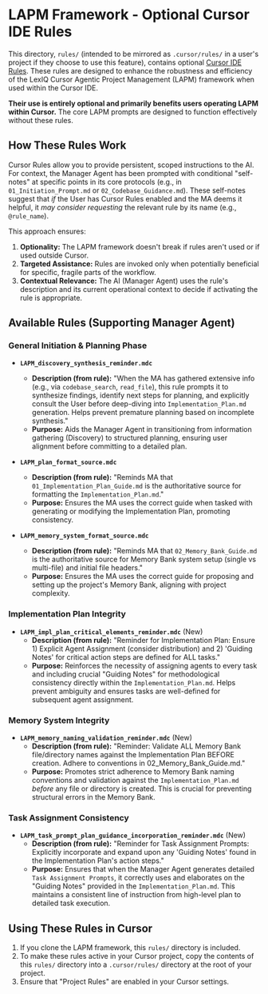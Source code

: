 # LAPM Framework - Optional Cursor IDE Rules

This directory, `rules/` (intended to be mirrored as `.cursor/rules/` in a user's project if they choose to use this feature), contains optional [Cursor IDE Rules](https://docs.cursor.com/context/rules). These rules are designed to enhance the robustness and efficiency of the LexIQ Cursor Agentic Project Management (LAPM) framework when used within the Cursor IDE.

**Their use is entirely optional and primarily benefits users operating LAPM within Cursor.** The core LAPM prompts are designed to function effectively without these rules.

## How These Rules Work

Cursor Rules allow you to provide persistent, scoped instructions to the AI. For context, the Manager Agent has been prompted with conditional "self-notes" at specific points in its core protocols (e.g., in `01_Initiation_Prompt.md` or `02_Codebase_Guidance.md`). These self-notes suggest that *if* the User has Cursor Rules enabled and the MA deems it helpful, it *may consider requesting* the relevant rule by its name (e.g., `@rule_name`).

This approach ensures:
1.  **Optionality:** The LAPM framework doesn't break if rules aren't used or if used outside Cursor.
2.  **Targeted Assistance:** Rules are invoked only when potentially beneficial for specific, fragile parts of the workflow.
3.  **Contextual Relevance:** The AI (Manager Agent) uses the rule's description and its current operational context to decide if activating the rule is appropriate.

## Available Rules (Supporting Manager Agent)

### General Initiation & Planning Phase

*   **`LAPM_discovery_synthesis_reminder.mdc`**
    *   **Description (from rule):** "When the MA has gathered extensive info (e.g., via `codebase_search`, `read_file`), this rule prompts it to synthesize findings, identify next steps for planning, and explicitly consult the User before deep-diving into `Implementation_Plan.md` generation. Helps prevent premature planning based on incomplete synthesis."
    *   **Purpose:** Aids the Manager Agent in transitioning from information gathering (Discovery) to structured planning, ensuring user alignment before committing to a detailed plan.

*   **`LAPM_plan_format_source.mdc`**
    *   **Description (from rule):** "Reminds MA that `01_Implementation_Plan_Guide.md` is the authoritative source for formatting the `Implementation_Plan.md`."
    *   **Purpose:** Ensures the MA uses the correct guide when tasked with generating or modifying the Implementation Plan, promoting consistency.

*   **`LAPM_memory_system_format_source.mdc`**
    *   **Description (from rule):** "Reminds MA that `02_Memory_Bank_Guide.md` is the authoritative source for Memory Bank system setup (single vs multi-file) and initial file headers."
    *   **Purpose:** Ensures the MA uses the correct guide for proposing and setting up the project's Memory Bank, aligning with project complexity.

### Implementation Plan Integrity

*   **`LAPM_impl_plan_critical_elements_reminder.mdc`** (New)
    *   **Description (from rule):** "Reminder for Implementation Plan: Ensure 1) Explicit Agent Assignment (consider distribution) and 2) 'Guiding Notes' for critical action steps are defined for ALL tasks."
    *   **Purpose:** Reinforces the necessity of assigning agents to every task and including crucial "Guiding Notes" for methodological consistency directly within the `Implementation_Plan.md`. Helps prevent ambiguity and ensures tasks are well-defined for subsequent agent assignment.

### Memory System Integrity

*   **`LAPM_memory_naming_validation_reminder.mdc`** (New)
    *   **Description (from rule):** "Reminder: Validate ALL Memory Bank file/directory names against the Implementation Plan BEFORE creation. Adhere to conventions in 02_Memory_Bank_Guide.md."
    *   **Purpose:** Promotes strict adherence to Memory Bank naming conventions and validation against the `Implementation_Plan.md` *before* any file or directory is created. This is crucial for preventing structural errors in the Memory Bank.

### Task Assignment Consistency

*   **`LAPM_task_prompt_plan_guidance_incorporation_reminder.mdc`** (New)
    *   **Description (from rule):** "Reminder for Task Assignment Prompts: Explicitly incorporate and expand upon any 'Guiding Notes' found in the Implementation Plan's action steps."
    *   **Purpose:** Ensures that when the Manager Agent generates detailed `Task Assignment Prompts`, it correctly uses and elaborates on the "Guiding Notes" provided in the `Implementation_Plan.md`. This maintains a consistent line of instruction from high-level plan to detailed task execution.

## Using These Rules in Cursor

1.  If you clone the LAPM framework, this `rules/` directory is included.
2.  To make these rules active in your Cursor project, copy the contents of this `rules/` directory into a `.cursor/rules/` directory at the root of your project.
3.  Ensure that "Project Rules" are enabled in your Cursor settings.
